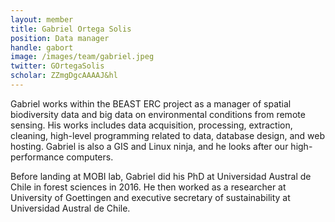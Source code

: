 ```yaml
---
layout: member
title: Gabriel Ortega Solis
position: Data manager
handle: gabort
image: /images/team/gabriel.jpeg
twitter: GOrtegaSolis
scholar: ZZmgDgcAAAAJ&hl
---
```


Gabriel works within the BEAST ERC project as a manager of spatial biodiversity data and big data on environmental conditions from remote sensing. His works includes data acquisition, processing, extraction, cleaning, high-level programming related to data, database design, and web hosting. Gabriel is also a GIS and Linux ninja, and he looks after our high-performance computers.

Before landing at MOBI lab, Gabriel did his PhD at Universidad Austral de Chile in forest sciences in 2016. He then worked as a researcher at University of Goettingen and executive secretary of sustainability at Universidad Austral de Chile.

